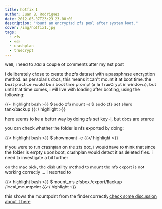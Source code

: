 ```yaml
---
title: hotfix 1
author: Juan B. Rodriguez
date: 2012-05-07T23:23:23-00:00
description: "Mount an encrypted zfs pool after system boot."
cover: /img/hotfix1.jpg
tags:
  - zfs
  - osx
  - crashplan
  - truecrypt
---
```


well, i need to add a couple of comments after my last post

i deliberately chose to create the zfs dataset with a passphrase encryption method. as per solaris docs, this means it can't mount it at boot time. the best practice would be a boot time prompt (a la TrueCrypt in windows), but until that time comes, i will live with loading after booting, using the following:

{{< highlight bash >}}
$ sudo zfs mount -a
$ sudo zfs set share tank/backup
{{</ highlight >}}

here seems to be a better way by doing zfs set key -l, but docs are scarce

you can check whether the folder is nfs exported by doing:

{{< highlight bash >}}
$ showmount -e
{{</ highlight >}}

if you were to run crashplan on the zfs box, i would have to think that since the folder is empty upon boot, crashplan would detect it as deleted files. i need to investigate a bit further

on the mac side, the disk utility method to mount the nfs export is not working correctly ... i resorted to

{{< highlight bash >}}
$ mount_nfs zfsbox:/export/Backup /local_mountpoint
{{</ highlight >}}

this shows the mountpoint from the finder correctly [check some discussion about it here](https://help.bombich.com/discussions/questions/3459-cloningcopying-to-or-from-an-nfs-share)
